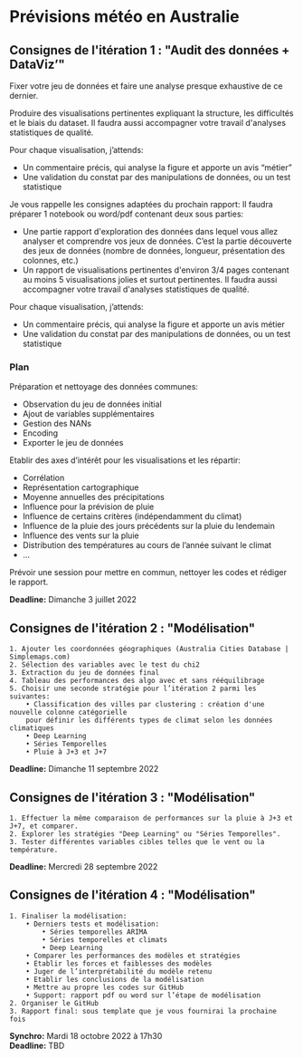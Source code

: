 # Prévisions météo en Australie

## Consignes de l'itération 1 : "Audit des données + DataViz’"

Fixer votre jeu de données et faire une analyse presque exhaustive de ce dernier.

Produire des visualisations pertinentes expliquant la structure, les difficultés et le biais du dataset. Il faudra aussi accompagner votre travail d'analyses statistiques de qualité.

Pour chaque visualisation, j’attends:
- Un commentaire précis, qui analyse la figure et apporte un avis “métier”
- Une validation du constat par des manipulations de données, ou un test statistique

Je vous rappelle les consignes adaptées du prochain rapport:
Il faudra préparer 1 notebook ou word/pdf contenant deux sous parties:

- Une partie rapport d'exploration des données dans lequel vous allez analyser et comprendre vos jeux de données. C’est la partie découverte des jeux de données (nombre de données, longueur, présentation des colonnes, etc.)
- Un rapport de visualisations pertinentes d'environ 3/4 pages contenant au moins 5 visualisations jolies et surtout pertinentes. Il faudra aussi accompagner votre travail d'analyses statistiques de qualité.

Pour chaque visualisation, j’attends:

- Un commentaire précis, qui analyse la figure et apporte un avis métier
- Une validation du constat par des manipulations de données, ou un test statistique

### Plan
Préparation et nettoyage des données communes:

- Observation du jeu de données initial
- Ajout de variables supplémentaires
- Gestion des NANs
- Encoding
- Exporter le jeu de données

Etablir des axes d’intérêt pour les visualisations et les répartir:

- Corrélation
- Représentation cartographique
- Moyenne annuelles des précipitations
- Influence pour la prévision de pluie
- Influence de certains critères (indépendamment du climat)
- Influence de la pluie des jours précédents sur la pluie du lendemain
- Influence des vents sur la pluie
- Distribution des températures au cours de l’année suivant le climat
- ...

Prévoir une session pour mettre en commun, nettoyer les codes et rédiger le rapport.

**Deadline:** Dimanche 3 juillet 2022

## Consignes de l'itération 2 : "Modélisation"

	1. Ajouter les coordonnées géographiques (Australia Cities Database | Simplemaps.com)
	2. Sélection des variables avec le test du chi2
	3. Extraction du jeu de données final
	4. Tableau des performances des algo avec et sans rééquilibrage
	5. Choisir une seconde stratégie pour l’itération 2 parmi les suivantes:
        • Classification des villes par clustering : création d'une nouvelle colonne catégorielle
        pour définir les différents types de climat selon les données climatiques
        • Deep Learning
        • Séries Temporelles
        • Pluie à J+3 et J+7
    
**Deadline:** Dimanche 11 septembre 2022
    
## Consignes de l'itération 3 : "Modélisation"

	1. Effectuer la même comparaison de performances sur la pluie à J+3 et J+7, et comparer.
	2. Explorer les stratégies "Deep Learning" ou "Séries Temporelles".
	3. Tester différentes variables cibles telles que le vent ou la température.

**Deadline:** Mercredi 28 septembre 2022

## Consignes de l'itération 4 : "Modélisation"
    1. Finaliser la modélisation: 
        • Derniers tests et modélisation:
            • Séries temporelles ARIMA
            • Séries temporelles et climats
            • Deep Learning
        • Comparer les performances des modèles et stratégies
        • Etablir les forces et faiblesses des modèles
        • Juger de l’interprétabilité du modèle retenu
        • Etablir les conclusions de la modélisation
        • Mettre au propre les codes sur GitHub
        • Support: rapport pdf ou word sur l’étape de modélisation
    2. Organiser le GitHub
    3. Rapport final: sous template que je vous fournirai la prochaine fois

**Synchro:** Mardi 18 octobre 2022 à 17h30 \
**Deadline:** TBD
